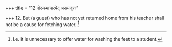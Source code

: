+++
title = "12 नोदकमाचारयेद् असमावृत्तः"

+++
12. But (a guest) who has not yet returned home from his teacher shall not be a cause for fetching water. [^8] 


[^8]:  I.e. it is unnecessary to offer water for washing the feet to a student.
